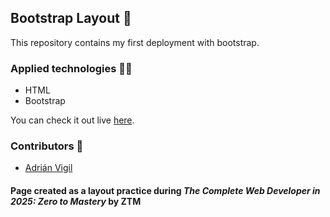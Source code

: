 ## Bootstrap Layout 🚀

This repository contains my first deployment with bootstrap.

### Applied technologies 🧑‍💻
- HTML
- Bootstrap

You can check it out live [here](https://insightvigil.github.io/ztm_bootstrap_layout_project
).

### Contributors 🤝
- [Adrián Vigil](https://github.com/insightvigil)

#### Page created as a layout practice during _The Complete Web Developer in 2025: Zero to Mastery_ by ZTM 




